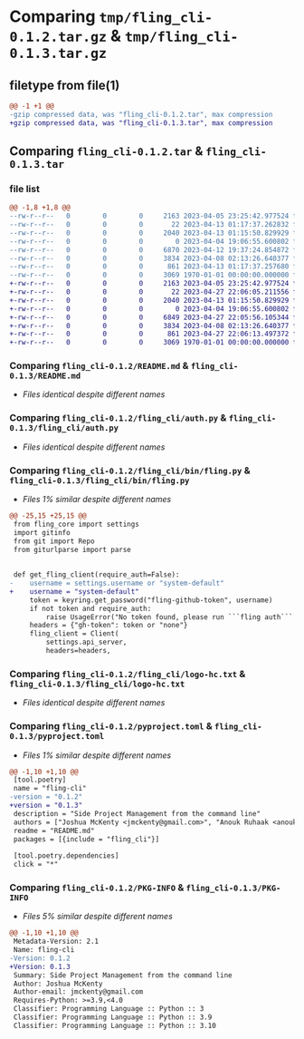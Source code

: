 # Comparing `tmp/fling_cli-0.1.2.tar.gz` & `tmp/fling_cli-0.1.3.tar.gz`

## filetype from file(1)

```diff
@@ -1 +1 @@
-gzip compressed data, was "fling_cli-0.1.2.tar", max compression
+gzip compressed data, was "fling_cli-0.1.3.tar", max compression
```

## Comparing `fling_cli-0.1.2.tar` & `fling_cli-0.1.3.tar`

### file list

```diff
@@ -1,8 +1,8 @@
--rw-r--r--   0        0        0     2163 2023-04-05 23:25:42.977524 fling_cli-0.1.2/README.md
--rw-r--r--   0        0        0       22 2023-04-13 01:17:37.262832 fling_cli-0.1.2/fling_cli/__init__.py
--rw-r--r--   0        0        0     2040 2023-04-13 01:15:50.829929 fling_cli-0.1.2/fling_cli/auth.py
--rw-r--r--   0        0        0        0 2023-04-04 19:06:55.600802 fling_cli-0.1.2/fling_cli/bin/__init__.py
--rw-r--r--   0        0        0     6870 2023-04-12 19:37:24.854872 fling_cli-0.1.2/fling_cli/bin/fling.py
--rw-r--r--   0        0        0     3834 2023-04-08 02:13:26.640377 fling_cli-0.1.2/fling_cli/logo-hc.txt
--rw-r--r--   0        0        0      861 2023-04-13 01:17:37.257680 fling_cli-0.1.2/pyproject.toml
--rw-r--r--   0        0        0     3069 1970-01-01 00:00:00.000000 fling_cli-0.1.2/PKG-INFO
+-rw-r--r--   0        0        0     2163 2023-04-05 23:25:42.977524 fling_cli-0.1.3/README.md
+-rw-r--r--   0        0        0       22 2023-04-27 22:06:05.211556 fling_cli-0.1.3/fling_cli/__init__.py
+-rw-r--r--   0        0        0     2040 2023-04-13 01:15:50.829929 fling_cli-0.1.3/fling_cli/auth.py
+-rw-r--r--   0        0        0        0 2023-04-04 19:06:55.600802 fling_cli-0.1.3/fling_cli/bin/__init__.py
+-rw-r--r--   0        0        0     6849 2023-04-27 22:05:56.105344 fling_cli-0.1.3/fling_cli/bin/fling.py
+-rw-r--r--   0        0        0     3834 2023-04-08 02:13:26.640377 fling_cli-0.1.3/fling_cli/logo-hc.txt
+-rw-r--r--   0        0        0      861 2023-04-27 22:06:13.497372 fling_cli-0.1.3/pyproject.toml
+-rw-r--r--   0        0        0     3069 1970-01-01 00:00:00.000000 fling_cli-0.1.3/PKG-INFO
```

### Comparing `fling_cli-0.1.2/README.md` & `fling_cli-0.1.3/README.md`

 * *Files identical despite different names*

### Comparing `fling_cli-0.1.2/fling_cli/auth.py` & `fling_cli-0.1.3/fling_cli/auth.py`

 * *Files identical despite different names*

### Comparing `fling_cli-0.1.2/fling_cli/bin/fling.py` & `fling_cli-0.1.3/fling_cli/bin/fling.py`

 * *Files 1% similar despite different names*

```diff
@@ -25,15 +25,15 @@
 from fling_core import settings
 import gitinfo
 from git import Repo
 from giturlparse import parse
 
 
 def get_fling_client(require_auth=False):
-    username = settings.username or "system-default"
+    username = "system-default"
     token = keyring.get_password("fling-github-token", username)
     if not token and require_auth:
         raise UsageError("No token found, please run ```fling auth``` first.")
     headers = {"gh-token": token or "none"}
     fling_client = Client(
         settings.api_server,
         headers=headers,
```

### Comparing `fling_cli-0.1.2/fling_cli/logo-hc.txt` & `fling_cli-0.1.3/fling_cli/logo-hc.txt`

 * *Files identical despite different names*

### Comparing `fling_cli-0.1.2/pyproject.toml` & `fling_cli-0.1.3/pyproject.toml`

 * *Files 1% similar despite different names*

```diff
@@ -1,10 +1,10 @@
 [tool.poetry]
 name = "fling-cli"
-version = "0.1.2"
+version = "0.1.3"
 description = "Side Project Management from the command line"
 authors = ["Joshua McKenty <jmckenty@gmail.com>", "Anouk Ruhaak <anoukruhaak@gmail.com>"]
 readme = "README.md"
 packages = [{include = "fling_cli"}]
 
 [tool.poetry.dependencies]
 click = "*"
```

### Comparing `fling_cli-0.1.2/PKG-INFO` & `fling_cli-0.1.3/PKG-INFO`

 * *Files 5% similar despite different names*

```diff
@@ -1,10 +1,10 @@
 Metadata-Version: 2.1
 Name: fling-cli
-Version: 0.1.2
+Version: 0.1.3
 Summary: Side Project Management from the command line
 Author: Joshua McKenty
 Author-email: jmckenty@gmail.com
 Requires-Python: >=3.9,<4.0
 Classifier: Programming Language :: Python :: 3
 Classifier: Programming Language :: Python :: 3.9
 Classifier: Programming Language :: Python :: 3.10
```

